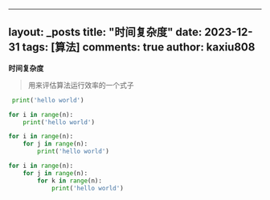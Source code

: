
---
layout: _posts
title: "时间复杂度"
date:   2023-12-31
tags: [算法]
comments: true
author: kaxiu808  
--- 
**时间复杂度**
> 用来评估算法运行效率的一个式子


```python
 print('hello world')
```

```python
for i in range(n):
	print('hello world')
```

```python
for i in range(n):
	for j in range(n):
		print('hello world')
```

```python
for i in range(n):
	for j in range(n):
		for k in range(n):
			print('hello world')
```

<!--stackedit_data:
eyJoaXN0b3J5IjpbLTU3MTkwNDA4M119
-->
